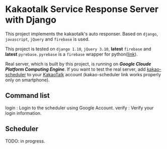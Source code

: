 # Kakaotalk Service Response Server with Django
This project implements the kakaotalk's auto responser. Based on `django`,
`javascript`, `jQuery` and `firebase` is used.

This project is tested on `django 1.10`, `jQuery 3.10`, **latest** `firebase`
and **latest** `pyrebase`. `pyrebase` is a `firebase` wrapper for
python([link](https://github.com/thisbejim/Pyrebase)).

Real server, which is built by this project, is running on ***Google Cloude Platform 
Computing Engine***. If you want to test the real server, add [kakao-scheduler](http://plus.kakao.com/home/oojk1uqx)
to your [KakaoTalk](http://www.kakao.com/talk/) account (kakao-scheduler link works properly only on smartphone). 

## Command list

login : Login to the scheduler using Google Account.
verify : Verify your login information.

## Scheduler
TODO: in progress.

